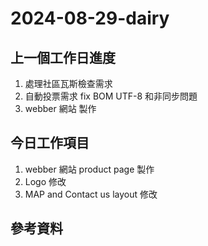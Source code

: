 # 2024-08-29-dairy

## 上一個工作日進度

1. 處理社區瓦斯檢查需求
2. 自動投票需求 fix BOM UTF-8 和非同步問題
3. webber 網站 製作

## 今日工作項目

1. webber 網站 product page 製作
2. Logo 修改
3. MAP and Contact us layout 修改


## 參考資料

